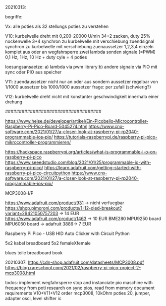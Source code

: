20210313:

begriffe:


Vx:
alle poties als 32 stellungs poties zu verstehen

V10:
kurbelwelle dreht mit 0,200-20000 U/min 34+2 zacken, duty 25%
nockenwelle 3+4 synchron zu kurbelwelle mit verschiebung
zuendsignal synchron zu kurbelwelle mit verschiebung
zuenaussetzer 1,2,3,4 einzeln komplet aus oder an
wegfahrsperre
zwei lambda sonden signale (=PWM) 0,1 Hz, 1Hz, 10 Hz + duty cyle  = 4 poties


loesungsansaetze:
a) lambda via pwm library
b) andere signale via PIO mit sync oder PIO aus speicher

V11:
zuendaussetzer nicht nur an oder aus sondern aussetzer regelbar von 1/1000 aussetzer bis 1000/1000 aussetzer
frage: per zufall (schwierig?)

V12:
kurbelwelle dreht nicht mit konstanter geschwindigkeit innerhalb einer drehung


###################################

https://www.heise.de/developer/artikel/Ein-Picobello-Microcontroller-Raspberry-Pi-Pico-Board-5045274.html
https://www.cnx-software.com/2021/01/27/a-closer-look-at-raspberry-pi-rp2040-programmable-ios-pio/
https://tutorials-raspberrypi.de/raspberry-pi-pico-mikrocontroller-programmieren/

https://hackspace.raspberrypi.org/articles/what-is-programmable-i-o-on-raspberry-pi-pico
https://www.seeedstudio.com/blog/2021/01/25/programmable-io-with-raspberry-pi-pico/
https://learn.adafruit.com/getting-started-with-raspberry-pi-pico-circuitpython
https://www.cnx-software.com/2021/01/27/a-closer-look-at-raspberry-pi-rp2040-programmable-ios-pio/



MCP3008-I/P

https://www.adafruit.com/product/931
-> nicht verfuegbar
https://shop.pimoroni.com/products/1-12-oled-breakout?variant=29421050757203
-> 14 EUR
https://www.adafruit.com/product/1463
-> 10 EUR
BME280
MPU9250 board
MPU6050 board
-> adafruit 3886-> 7 EUR

Raspberry Pi Pico - USB HID Auto Clicker with Circuit Python

5x2 kabel breadboard 
5x2 femaleXfemale

blues teile breadboard book

20210307:
https://cdn-shop.adafruit.com/datasheets/MCP3008.pdf
https://blog.rareschool.com/2021/02/raspberry-pi-pico-project-2-mcp3008.html

todos:
implement wegfahrsperre
stop and instanciate pio maschine with frequency from poti
research on sync pios, read from memory
document requirements V10+V11+V12
order mcp3008, 10kOhm poties 20, jumper, adapter osci, level shifter ic
